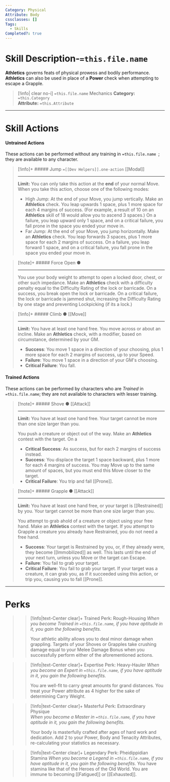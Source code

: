 ```yaml
---
Category: Physical
Attribute: Body
cssclasses: []
Tags:
  - Skills
Completed?: true
---
```

# Skill Description-`=this.file.name`
**Athletics** governs feats of physical prowess and bodily performance. **Athletics** can also be used in place of a **Power** check when attempting to escape a Grapple. 
>[!info| clear no-i] `=this.file.name` Mechanics
>**Category:**  `=this.Category`   
>**Attribute:** `=this.Attribute`
- - -
# Skill Actions
#### Untrained Actions
These actions can be performed without any training in `=this.file.name `; they are available to any character. 
>[!info]+ ##### Jump `=[[Dev Helpers]].one-action`
>[[Modal]]
>- - -
>**Limit:** You can only take this action at the **end** of your normal Move.
>When you take this action, choose one of the following modes: 
>- High Jump: At the end of your Move, you jump vertically. Make an **Athletics** check. You leap upwards 1 space, plus 1 more space for each 4 margins of success. (For example, a result of 10 on an **Athletics** skill of 18 would allow you to ascend 3 spaces.) On a failure, you leap upward only 1 space, and on a critical failure, you fall prone in the space you ended your move in.
>- Far Jump: At the end of your Move, you jump horizontally. Make an **Athletics** check. You leap forwards 3 spaces, plus 1 more space for
each 2 margins of success. On a failure, you leap forward 1 space, and on a critical failure, you fall prone in the space you ended your move in.

> [!note]+ ##### Force Open ●
>
>- - -
> You use your body weight to attempt to open a locked door, chest, or other such impedance. Make an **Athletics** check with a difficulty penalty equal to the Difficulty Rating of the lock or barricade. On a success, you break open the lock or barricade. On a critical failure, the lock or barricade is jammed shut, increasing the Difficulty Rating by one stage and preventing Lockpicking (if its a lock.)


>[!info]+ ##### Climb ●
>[[Move]]
>- - -
>**Limit:** You have at least one hand free.
> You move across or about an incline. Make an **Athletics** check, with a modifier, based on circumstance, determined by your GM. 
>- **Success**: You move 1 space in a direction of your choosing, plus 1 more space for each 2 margins of success, up to your Speed.
>- **Failure**: You move 1 space in a direction of your GM's choosing.
>- **Critical Failure**: You fall.

#### Trained Actions
These actions can be performed by characters who are *Trained* in `=this.file.name`; they are not available to characters with lesser training.
> [!note]+ ##### Shove ●
>[[Attack]]
>- - -
>**Limit:** You have at least one hand free. Your target cannot be more than one size larger than you.
>
> You push a creature or object out of the way. Make an **Athletics** contest with the target. On a 
> - **Critical Success**: As success, but for each 2 margins of success instead.
> - **Success**: You displace the target 1 space backward, plus 1 more for each 4 margins of success. You may Move up to the same amount of spaces, but you must end this Move closer to the target.
> - **Critical Failure**: You trip and fall [[Prone]].

> [!note]+ ##### Grapple ●
>[[Attack]]
>- - -
>**Limit:** You have at least one hand free, or your target is [[Restrained]] by you. Your target cannot be more than one size larger than you.
>
> You attempt to grab ahold of a creature or object using your free hand. Make an **Athletics** contest with the target. If you attempt to Grapple a creature you already have Restrained, you do not need a free hand.
> - **Success**: Your target is Restrained by you, or, if they already were, they become [[Immobilized]] as well. This lasts until the end of your next turn, unless you Move or the target can Escape.
> - **Failure**: You fail to grab your target.
> - **Critical Failure**: You fail to grab your target. If your target was a creature, it can grab you, as if it succeeded using this action, or trip you, causing you to fall [[Prone]].

- - -
# Perks
>> [!info|text-Center clear]+  Trained Perk: Rough-Housing
>> *When you become Trained in `=this.file.name`, if you have aptitude in it, you gain the following benefits.*
>> 
>> Your athletic ability allows you to deal minor damage when grappling. Targets of your Shoves or Grapples take crushing damage equal to your Melee Damage Bonus when you successfully perform either of the aforementioned actions. 

>> [!info|text-Center clear]+ Expertise Perk: Heavy-Hauler
>> *When you become an Expert in `=this.file.name`, if you have aptitude in it, you gain the following benefits.*
>> 
>> You are well-fit to carry great amounts for grand distances. You treat your Power attribute as 4 higher for the sake of determining Carry Weight.

>> [!info|text-Center clear]+ Masterful Perk: Extraordinary Physique  
>> *When you become a Master in `=this.file.name`, if you have aptitude in it, you gain the following benefits.*
>> 
>> Your body is masterfully crafted after ages of hard work and dedication. Add 2 to your Power, Body and Tenacity Attributes, re-calculating your statistics as necessary.  

>> [!info|text-Center clear]+ Legendary Perk: Pheidippidian Stamina
>> *When you become a Legend in `=this.file.name`, if you have aptitude in it, you gain the following benefits.*
>> You have stamina like that of the Heroes of the Old World. You are immune to becoming [[Fatigued]] or [[Exhausted]].